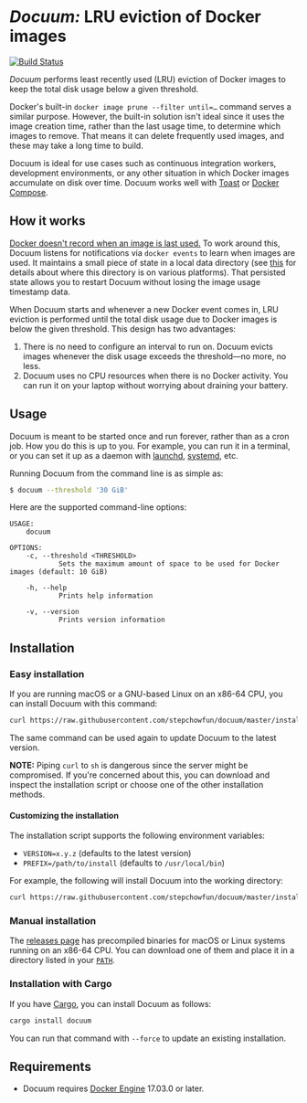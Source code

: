 # *Docuum:* LRU eviction of Docker images

[![Build Status](https://travis-ci.org/stepchowfun/docuum.svg?branch=master)](https://travis-ci.org/stepchowfun/docuum)

*Docuum* performs least recently used (LRU) eviction of Docker images to keep the total disk usage below a given threshold.

Docker's built-in `docker image prune --filter until=…` command serves a similar purpose. However, the built-in solution isn't ideal since it uses the image creation time, rather than the last usage time, to determine which images to remove. That means it can delete frequently used images, and these may take a long time to build.

Docuum is ideal for use cases such as continuous integration workers, development environments, or any other situation in which Docker images accumulate on disk over time. Docuum works well with [Toast](https://github.com/stepchowfun/toast) or [Docker Compose](https://docs.docker.com/compose/).

## How it works

[Docker doesn't record when an image is last used.](https://github.com/moby/moby/issues/4237) To work around this, Docuum listens for notifications via `docker events` to learn when images are used. It maintains a small piece of state in a local data directory (see [this](https://docs.rs/dirs/2.0.2/dirs/fn.data_local_dir.html) for details about where this directory is on various platforms). That persisted state allows you to restart Docuum without losing the image usage timestamp data.

When Docuum starts and whenever a new Docker event comes in, LRU eviction is performed until the total disk usage due to Docker images is below the given threshold. This design has two advantages:

1. There is no need to configure an interval to run on. Docuum evicts images whenever the disk usage exceeds the threshold—no more, no less.
2. Docuum uses no CPU resources when there is no Docker activity. You can run it on your laptop without worrying about draining your battery.

## Usage

Docuum is meant to be started once and run forever, rather than as a cron job. How you do this is up to you. For example, you can run it in a terminal, or you can set it up as a daemon with [launchd](https://www.launchd.info/), [systemd](https://www.freedesktop.org/wiki/Software/systemd/), etc.

Running Docuum from the command line is as simple as:

```sh
$ docuum --threshold '30 GiB'
```

Here are the supported command-line options:

```
USAGE:
    docuum

OPTIONS:
    -c, --threshold <THRESHOLD>
            Sets the maximum amount of space to be used for Docker images (default: 10 GiB)

    -h, --help
            Prints help information

    -v, --version
            Prints version information
```

## Installation

### Easy installation

If you are running macOS or a GNU-based Linux on an x86-64 CPU, you can install Docuum with this command:

```sh
curl https://raw.githubusercontent.com/stepchowfun/docuum/master/install.sh -LSfs | sh
```

The same command can be used again to update Docuum to the latest version.

**NOTE:** Piping `curl` to `sh` is dangerous since the server might be compromised. If you're concerned about this, you can download and inspect the installation script or choose one of the other installation methods.

#### Customizing the installation

The installation script supports the following environment variables:

- `VERSION=x.y.z` (defaults to the latest version)
- `PREFIX=/path/to/install` (defaults to `/usr/local/bin`)

For example, the following will install Docuum into the working directory:

```sh
curl https://raw.githubusercontent.com/stepchowfun/docuum/master/install.sh -LSfs | PREFIX=. sh
```

### Manual installation

The [releases page](https://github.com/stepchowfun/docuum/releases) has precompiled binaries for macOS or Linux systems running on an x86-64 CPU. You can download one of them and place it in a directory listed in your [`PATH`](https://en.wikipedia.org/wiki/PATH_\(variable\)).

### Installation with Cargo

If you have [Cargo](https://doc.rust-lang.org/cargo/), you can install Docuum as follows:

```sh
cargo install docuum
```

You can run that command with `--force` to update an existing installation.

## Requirements

- Docuum requires [Docker Engine](https://www.docker.com/products/container-runtime) 17.03.0 or later.
